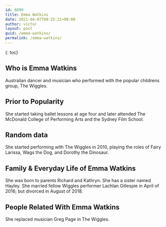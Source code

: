 ```yaml
---
id: 6099
title: Emma Watkins
date: 2021-04-07T00:25:21+00:00
author: victor
layout: post
guid: /emma-watkins/
permalink: /emma-watkins/
---
```



{: toc}


## Who is Emma Watkins



Australian dancer and musician who performed with the popular childrens group, The Wiggles.

                
                
                
## Prior to Popularity



She started taking ballet lessons at age four and later attended The McDonald College of Performing Arts and the Sydney Film School.

                
                
                
## Random data



She started performing with The Wiggles in 2010, playing the roles of Fairy Larissa, Wags the Dog, and Dorothy the Dinosaur.

                
                
                
## Family & Everyday Life of Emma Watkins



She was born to parents Richard and Kathryn. She has a sister named Hayley. She married fellow Wiggles performer Lachlan Gillespie in April of 2016; but divorced in August of 2018.

                
                
                
## People Related With Emma Watkins



She replaced musician Greg Page in The Wiggles.

                
              
            
          
          
          